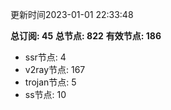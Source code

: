 更新时间2023-01-01 22:33:48

**总订阅: 45**
**总节点: 822**
**有效节点: 186**
- ssr节点: 4
- v2ray节点: 167
- trojan节点: 5
- ss节点: 10
